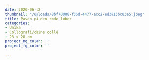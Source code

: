 ```yaml
---
date: 2020-06-12
thumbnail: "/uploads/8bf70008-f36d-4477-acc2-ed3613bc83e5.jpeg"
title: Paven på den røde løber
categories:
- Unika
- Collografi/chine collé
- 23 x 28 cm
project_bg_color: ''
project_fg_color: ''

---
```

